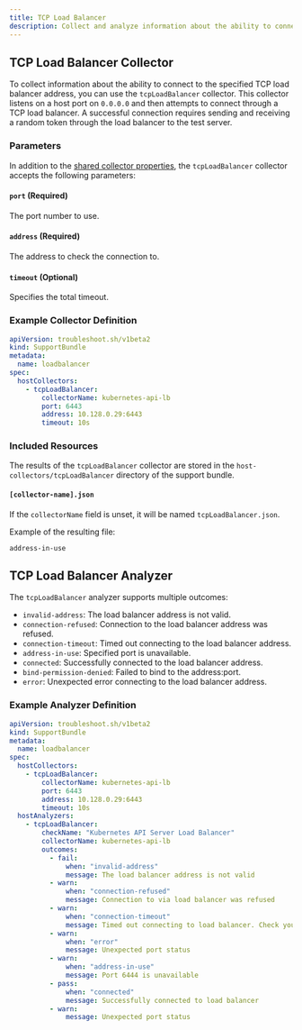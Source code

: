 ```yaml
---
title: TCP Load Balancer 
description: Collect and analyze information about the ability to connect to the specified TCP load balancer address.
---
```


## TCP Load Balancer Collector

To collect information about the ability to connect to the specified TCP load balancer address, you can use the `tcpLoadBalancer` collector. This collector listens on a host port on `0.0.0.0` and then attempts to connect through a TCP load balancer. A successful connection requires sending and receiving a random token through the load balancer to the test server.

### Parameters

In addition to the [shared collector properties](/collect/collectors/#shared-properties), the `tcpLoadBalancer` collector accepts the following parameters:

#### `port` (Required)
The port number to use.

#### `address` (Required)
The address to check the connection to.

#### `timeout` (Optional)
Specifies the total timeout.

### Example Collector Definition

```yaml
apiVersion: troubleshoot.sh/v1beta2
kind: SupportBundle
metadata:
  name: loadbalancer
spec:
  hostCollectors:
    - tcpLoadBalancer:
        collectorName: kubernetes-api-lb
        port: 6443
        address: 10.128.0.29:6443
        timeout: 10s
```

### Included Resources

The results of the `tcpLoadBalancer` collector are stored in the `host-collectors/tcpLoadBalancer` directory of the support bundle.

#### `[collector-name].json`

If the `collectorName` field is unset, it will be named `tcpLoadBalancer.json`.

Example of the resulting file:

```
address-in-use
```

## TCP Load Balancer Analyzer

The `tcpLoadBalancer` analyzer supports multiple outcomes:

- `invalid-address`: The load balancer address is not valid.
- `connection-refused`: Connection to the load balancer address was refused.
- `connection-timeout`: Timed out connecting to the load balancer address.
- `address-in-use`: Specified port is unavailable.
- `connected`: Successfully connected to the load balancer address.
- `bind-permission-denied`: Failed to bind to the address:port.
- `error`: Unexpected error connecting to the load balancer address.

### Example Analyzer Definition

```yaml
apiVersion: troubleshoot.sh/v1beta2
kind: SupportBundle
metadata:
  name: loadbalancer
spec:
  hostCollectors:
    - tcpLoadBalancer:
        collectorName: kubernetes-api-lb
        port: 6443
        address: 10.128.0.29:6443
        timeout: 10s
  hostAnalyzers:
    - tcpLoadBalancer:
        checkName: "Kubernetes API Server Load Balancer"
        collectorName: kubernetes-api-lb
        outcomes:
          - fail:
              when: "invalid-address"
              message: The load balancer address is not valid
          - warn:
              when: "connection-refused"
              message: Connection to via load balancer was refused
          - warn:
              when: "connection-timeout"
              message: Timed out connecting to load balancer. Check your firewall.
          - warn:
              when: "error"
              message: Unexpected port status
          - warn:
              when: "address-in-use"
              message: Port 6444 is unavailable
          - pass:
              when: "connected"
              message: Successfully connected to load balancer
          - warn:
              message: Unexpected port status
```
